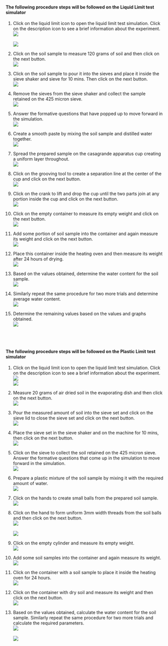 #### The following procedure steps will be followed on the Liquid Limit test simulator

1.	Click on the liquid limit icon to open the liquid limit test simulation. Click on the description icon to see a brief information about the experiment.</br>
<img src="images/liquid/1.png" /></br></br>
<img src="images/liquid/2.png" /></br>

2.	Click on the soil sample to measure 120 grams of soil and then click on the next button. </br>
<img src="images/liquid/3.png" /></br>

3.	Click on the soil sample to pour it into the sieves and place it inside the sieve shaker and sieve for 10 mins. Then click on the next button.</br>
<img src="images/liquid/5.png" /></br>

4.	Remove the sieves from the sieve shaker and collect the sample retained on the 425 micron sieve.</br>
<img src="images/liquid/7.png" /></br>

5.	Answer the formative questions that have popped up to move forward in the simulation.</br>
<img src="images/liquid/8.png" /></br>

6.	Create a smooth paste by mixing the soil sample and distilled water together.</br>
<img src="images/liquid/9.png" /></br>

7.	Spread the prepared sample on the casagrande apparatus cup creating a uniform layer throughout.</br>
<img src="images/liquid/10.png" /></br>

8.	Click on the grooving tool to create a separation line at the center of the cup and click on the next button.</br>
<img src="images/liquid/11.png" /></br>

9.	Click on the crank to lift and drop the cup until the two parts join at any portion inside the cup and click on the next button.</br>
<img src="images/liquid/13.png" /></br>

10.	Click on the empty container to measure its empty weight and click on the next button.</br>
<img src="images/liquid/15.png" /></br>

11.	Add some portion of soil sample into the container and again measure its weight and click on the next button.</br>
<img src="images/liquid/16.png" /></br>

12.	Place this container inside the heating oven and then measure its weight after 24 hours of drying.</br>
<img src="images/liquid/18.png" /></br>

13.	Based on the values obtained, determine the water content for the soil sample.</br>
<img src="images/liquid/20.png" /></br>

14.	Similarly repeat the same procedure for two more trials and determine average water content.</br>
<img src="images/liquid/21.png" /></br>

15.	 Determine the remaining values based on the values and graphs obtained. </br>
<img src="images/liquid/22.png" /></br></br></br></br>


#### The following procedure steps will be followed on the Plastic Limit test simulator

1.	Click on the liquid limit icon to open the liquid limit test simulation. Click on the description icon to see a brief information about the experiment.</br>
<img src="images/plastic/1.png" /></br>
<img src="images/plastic/2.png" /></br>

2.	Measure 20 grams of air dried soil in the evaporating dish and then click on the next button.</br>
<img src="images/plastic/3.png" /></br>

3. Pour the measured amount of soil into the sieve set and click on the sieve lid to close the sieve set and click on the next button.</br>
<img src="images/plastic/4.png" /></br>

4. Place the sieve set in the sieve shaker and on the machine for 10 mins, then click on the next button.</br>
<img src="images/plastic/5.png" /></br>

5. Click on the sieve to collect the soil retained on the 425 micron sieve. Answer the formative questions that come up in the simulation to move forward in the simulation.</br>
<img src="images/plastic/6.png" /></br>

6. Prepare a plastic mixture of the soil sample by mixing it with the required amount of water.</br>
<img src="images/plastic/7.png" /></br>

7. Click on the hands to create small balls from the prepared soil sample.</br>
<img src="images/plastic/8.png" /></br>

8. Click on the hand to form uniform 3mm width threads from the soil balls and then click on the next button.</br>
<img src="images/plastic/10.png" /></br></br>
<img src="images/plastic/13.png" /></br>

9. Click on the empty cylinder and measure its empty weight.</br>
<img src="images/plastic/14.png" /></br>

10. Add some soil samples into the container and again measure its weight.</br>
<img src="images/plastic/15.png" /></br>

11. Click on the container with a soil sample to place it inside the heating oven for 24 hours.</br>
<img src="images/plastic/16.png" /></br>

12. Click on the container with dry soil and measure its weight and then click on the next button.</br>
<img src="images/plastic/17.png" /></br>

13. Based on the values obtained, calculate the water content for the soil sample. Similarly repeat the same procedure for two more trials and calculate the required parameters.</br>
<img src="images/plastic/18.png" /></br></br>
<img src="images/plastic/19.png" /></br></br></br></br>
